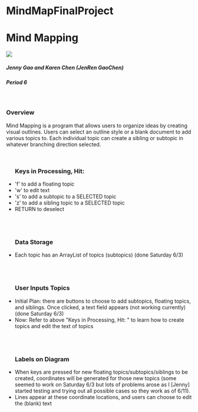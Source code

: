 # MindMapFinalProject
<html>
<h1>Mind Mapping</h1>
<img src="http://www.mindmapping.com/img/mind-map.jpg">
<br>
<h5>Jenny Gao and Karen Chen (JenRen GaoChen)</h5>
<h5>Period 6</h5><br>
<h3>Overview</h3>
<p>Mind Mapping is a program that allows users to organize ideas by creating visual outlines. Users can select an outline style or a blank document to add various topics to. Each individual topic can create a sibling or subtopic in whatever branching direction selected.</p>
<br>
<ul><h3>Keys in Processing, Hit: </h3>
<li>'f' to add a floating topic</li>
<li>'w' to edit text</li>
<li>'s' to add a subtopic to a SELECTED topic</li>
<li>'z' to add a sibling topic to a SELECTED topic</li>
<li>RETURN to deselect</li>
</ul><br><br>
<ul><h3>Data Storage</h3>
<li>Each topic has an ArrayList of topics (subtopics) (done Saturday 6/3)</li>
</ul><br><br>
<ul><h3><b>User Inputs Topics </b></h3>
<li>Initial Plan: there are buttons to choose to add subtopics, floating topics, and siblings.  Once clicked, a text field appears (not working currently) (done Saturday 6/3)</li>
<li>Now: Refer to above "Keys in Processing, Hit: " to learn how to create topics and edit the text of topics</li>
</ul><br><br>
<ul><h3>Labels on Diagram</h3>
<li>When keys are pressed for new floating topics/subtopics/siblings to be created, coordinates will be generated for those new topics (some seemed to work on Saturday 6/3 but lots of problems arose as I [Jenny] started testing and trying out all possible cases so they work as of 6/11). </li>
<li>Lines appear at these coordinate locations, and users can choose to edit the (blank) text</li>
</ul>
</html>
